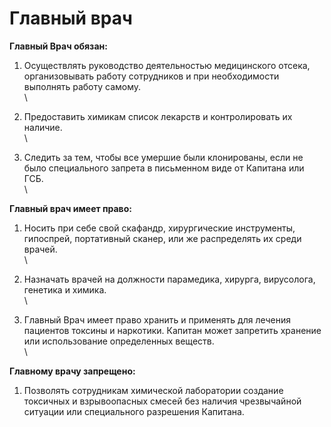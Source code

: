 # Главный врач

**Главный Врач обязан:**

1. Осуществлять руководство деятельностью медицинского отсека, организовывать работу сотрудников и при необходимости выполнять работу самому.\
   \

2. Предоставить химикам список лекарств и контролировать их наличие.\
   \

3. Следить за тем, чтобы все умершие были клонированы, если не было специального запрета в письменном виде от Капитана или ГСБ.\
   \


**Главный врач имеет право:**

1. Носить при себе свой скафандр, хирургические инструменты, гипоспрей, портативный сканер, или же распределять их среди врачей.\
   \

2. Назначать врачей на должности парамедика, хирурга, вирусолога, генетика и химика.\
   \

3. Главный Врач имеет право хранить и применять для лечения пациентов токсины и наркотики. Капитан может запретить хранение или использование определенных веществ.\
   \


**Главному врачу запрещено:**

1. Позволять сотрудникам химической лаборатории создание токсичных и взрывоопасных смесей без наличия чрезвычайной ситуации или специального разрешения Капитана.
